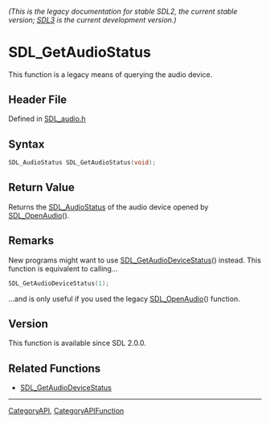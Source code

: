###### (This is the legacy documentation for stable SDL2, the current stable version; [SDL3](https://wiki.libsdl.org/SDL3/) is the current development version.)
# SDL_GetAudioStatus

This function is a legacy means of querying the audio device.

## Header File

Defined in [SDL_audio.h](https://github.com/libsdl-org/SDL/blob/SDL2/include/SDL_audio.h)

## Syntax

```c
SDL_AudioStatus SDL_GetAudioStatus(void);

```

## Return Value

Returns the [SDL_AudioStatus](SDL_AudioStatus) of the audio device opened
by [SDL_OpenAudio](SDL_OpenAudio)().

## Remarks

New programs might want to use
[SDL_GetAudioDeviceStatus](SDL_GetAudioDeviceStatus)() instead. This
function is equivalent to calling...

```c
SDL_GetAudioDeviceStatus(1);
```

...and is only useful if you used the legacy
[SDL_OpenAudio](SDL_OpenAudio)() function.

## Version

This function is available since SDL 2.0.0.

## Related Functions

* [SDL_GetAudioDeviceStatus](SDL_GetAudioDeviceStatus)

----
[CategoryAPI](CategoryAPI), [CategoryAPIFunction](CategoryAPIFunction)



